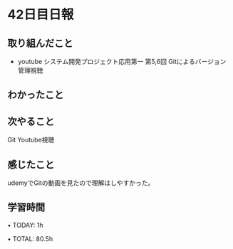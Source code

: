# 42日目日報

## 取り組んだこと
- youtube システム開発プロジェクト応用第一 第5,6回 Gitによるバージョン管理視聴

## わかったこと

## 次やること
Git Youtube視聴

## 感じたこと
udemyでGitの動画を見たので理解はしやすかった。

## 学習時間
• TODAY: 1h

• TOTAL: 80.5h
